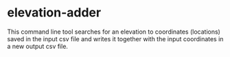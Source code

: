 # elevation-adder
This command line tool searches for an elevation to coordinates (locations) saved in the input csv file and writes it together with the input coordinates in a new output csv file.